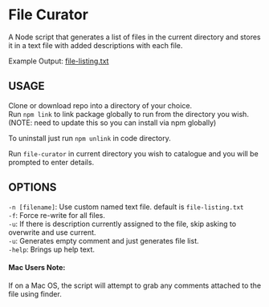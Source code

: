 # File Curator

A Node script that generates a list of files in the current directory and stores it in a text file with added descriptions with each file.

Example Output: [file-listing.txt](https://github.com/lucasaid/file-curator/blob/master/test-directory/file-listing.txt)

## USAGE

Clone or download repo into a directory of your choice.  
Run `npm link` to link package globally to run from the directory you wish. (NOTE: need to update this so you can install via npm globally)

To uninstall just run `npm unlink` in code directory.

Run `file-curator` in current directory you wish to catalogue and you will be prompted to enter details.

## OPTIONS

`-n [filename]`: Use custom named text file. default is `file-listing.txt`  
`-f`: Force re-write for all files.  
`-u`: If there is description currently assigned to the file, skip asking to overwrite and use current.  
`-u`: Generates empty comment and just generates file list.  
`-help`: Brings up help text.

#### Mac Users Note:

If on a Mac OS, the script will attempt to grab any comments attached to the file using finder.
